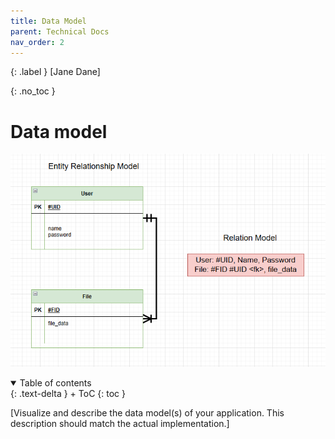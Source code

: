 ```yaml
---
title: Data Model
parent: Technical Docs
nav_order: 2
---
```


{: .label }
[Jane Dane]

{: .no_toc }
# Data model
![alt text](image.png)

<details open markdown="block">
{: .text-delta }
<summary>Table of contents</summary>
+ ToC
{: toc }
</details>

[Visualize and describe the data model(s) of your application. This description should match the actual implementation.]

